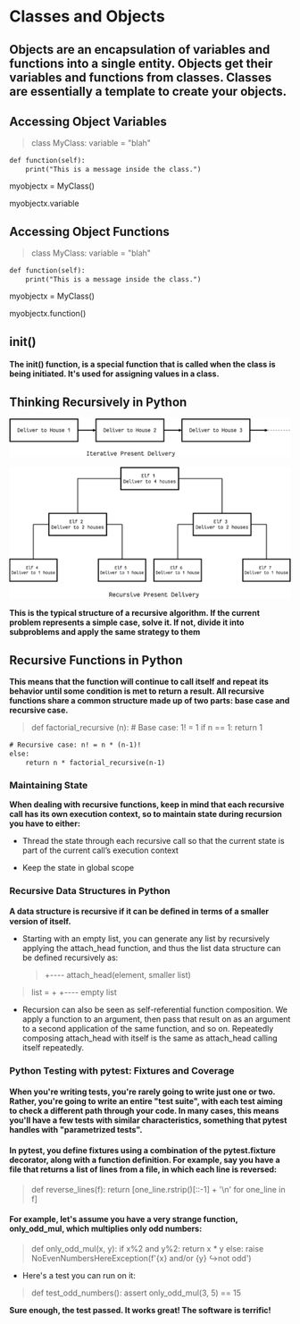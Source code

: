 # Classes and Objects

## Objects are an encapsulation of variables and functions into a single entity. Objects get their variables and functions from classes. Classes are essentially a template to create your objects.

## Accessing Object Variables

>class MyClass:
    variable = "blah"

    def function(self):
        print("This is a message inside the class.")

 myobjectx = MyClass()

 myobjectx.variable

 ## Accessing Object Functions
 > class MyClass:
    variable = "blah"

    def function(self):
        print("This is a message inside the class.")

 myobjectx = MyClass()

 myobjectx.function() 

 ## init()
 #### The __init__() function, is a special function that is called when the class is being initiated. It's used for assigning values in a class.

 ## Thinking Recursively in Python

![image](./rec.jpg)

![image](./rec222.jpg)

**This is the typical structure of a recursive algorithm. If the current problem represents a simple case, solve it. If not, divide it into subproblems and apply the same strategy to them**

## Recursive Functions in Python

**This means that the function will continue to call itself and repeat its behavior until some condition is met to return a result. All recursive functions share a common structure made up of two parts: base case and recursive case.**

> def factorial_recursive  (n):
    # Base case: 1! = 1
    if n == 1:
        return 1

    # Recursive case: n! = n * (n-1)!
    else:
        return n * factorial_recursive(n-1)

### Maintaining State

**When dealing with recursive functions, keep in mind that each recursive call has its own execution context, so to maintain state during recursion you have to either:**

- Thread the state through each recursive call so that the current state is part of the current call’s execution context

- Keep the state in global scope

### Recursive Data Structures in Python

**A data structure is recursive if it can be deﬁned in terms of a smaller version of itself.**
- Starting with an empty list, you can generate any list by recursively applying the attach_head function, and thus the list data structure can be defined recursively as:

    >   +---- attach_head(element, smaller list)
>list = +
       +---- empty list

- Recursion can also be seen as self-referential function composition. We apply a function to an argument, then pass that result on as an argument to a second application of the same function, and so on. Repeatedly composing attach_head with itself is the same as attach_head calling itself repeatedly.

### Python Testing with pytest: Fixtures and Coverage

 #### When you're writing tests, you're rarely going to write just one or two. Rather, you're going to write an entire "test suite", with each test aiming to check a different path through your code. In many cases, this means you'll have a few tests with similar characteristics, something that pytest handles with "parametrized tests".

 #### In pytest, you define fixtures using a combination of the pytest.fixture decorator, along with a function definition. For example, say you have a file that returns a list of lines from a file, in which each line is reversed:


>def reverse_lines(f):
   return [one_line.rstrip()[::-1] + '\n'
           for one_line in f]

#### For example, let's assume you have a very strange function, only_odd_mul, which multiplies only odd numbers:


>def only_odd_mul(x, y):
   if x%2 and y%2:
       return x * y
   else:
       raise NoEvenNumbersHereException(f'{x} and/or {y}
 ↪not odd')

- Here's a test you can run on it:


> def test_odd_numbers():
   assert only_odd_mul(3, 5) == 15

**Sure enough, the test passed. It works great! The software is terrific!**